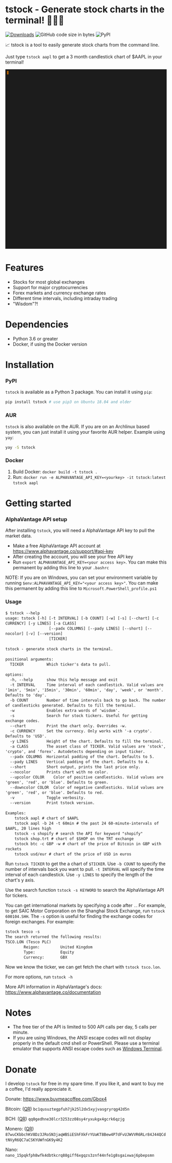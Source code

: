# tstock - Generate stock charts in the terminal! 🚀🚀🚀

[![Downloads](https://pepy.tech/badge/tstock)](https://pepy.tech/project/tstock)
![GitHub code size in bytes](https://img.shields.io/github/languages/code-size/Gbox4/tstock?label=size)
![PyPI](https://img.shields.io/pypi/v/tstock)

📈 tstock is a tool to easily generate stock charts from the command line.

Just type `tstock aapl` to get a 3 month candlestick chart of $AAPL in your terminal!

<p align="center">
  <img src="https://github.com/Gbox4/Gbox4/raw/master/tstock-demo.gif" alt="tstock-demo">
</p>

# Features
- Stocks for most global exchanges
- Support for major cryptocurrencies
- Forex markets and currency exchange rates
- Different time intervals, including intraday trading
- "Wisdom"?!

# Dependencies

- Python 3.6 or greater
- Docker, if using the Docker version

# Installation

### PyPI

`tstock` is available as a Python 3 package. You can install it using `pip`:

```bash
pip install tstock # use pip3 on Ubuntu 18.04 and older
```

### AUR

`tstock` is also available on the AUR. If you are on an Archlinux based system, you can just install it using your favorite AUR helper. Example using `yay`:

```bash
yay -S tstock
```

### Docker

1. Build Docker: `docker build -t tstock .`
2. Run: `docker run -e ALPHAVANTAGE_API_KEY=<yourkey> -it tstock:latest tstock aapl`

# Getting started

### AlphaVantage API setup

After installing `tstock`, you will need a AlphaVantage API key to pull the market data.

- Make a free AlphaVantage API account at https://www.alphavantage.co/support/#api-key
- After creating the account, you will see your free API key
- Run `export ALPHAVANTAGE_API_KEY=<your access key>`. You can make this permanent by adding this line to your `.bashrc`

NOTE: If you are on Windows, you can set your environment variable by running `$env:ALPHAVANTAGE_API_KEY="<your access key>"`. You can make this permanent by adding this line to `Microsoft.PowerShell_profile.ps1`

### Usage

```
$ tstock --help
usage: tstock [-h] [-t INTERVAL] [-b COUNT] [-w] [-s] [--chart] [-c CURRENCY] [-y LINES] [-a CLASS]
                   [--padx COLUMNS] [--pady LINES] [--short] [--nocolor] [-v] [--version]
                   [TICKER]

tstock - generate stock charts in the terminal.

positional arguments:
  TICKER          Which ticker's data to pull.

options:
  -h, --help      show this help message and exit
  -t INTERVAL     Time interval of each candlestick. Valid values are '1min', '5min', '15min', '30min', '60min', 'day', 'week', or 'month'. Defaults to 'day'.
  -b COUNT        Number of time intervals back to go back. The number of candlesticks generated. Defaults to fill the terminal.
  -w              Enables extra words of 'wisdom'.
  -s              Search for stock tickers. Useful for getting exchange codes.
  --chart         Print the chart only. Overrides -w.
  -c CURRENCY     Set the currency. Only works with '-a crypto'. Defaults to 'USD'.
  -y LINES        Height of the chart. Defaults to fill the terminal.
  -a CLASS        The asset class of TICKER. Valid values are 'stock', 'crypto', and 'forex'. Autodetects depending on input ticker.
  --padx COLUMNS  Horizontal padding of the chart. Defaults to 5.
  --pady LINES    Vertical padding of the chart. Defaults to 4.
  --short         Short output, prints the last price only.
  --nocolor       Prints chart with no color.
  --upcolor COLOR    Color of positive candlesticks. Valid values are 'green', 'red', or 'blue'. Defaults to green.
  --downcolor COLOR  Color of negative candlesticks. Valid values are 'green', 'red', or 'blue'. Defaults to red.
  -v              Toggle verbosity.
  --version       Print tstock version.

Examples:
    tstock aapl # chart of $AAPL
    tstock aapl -b 24 -t 60min # the past 24 60-minute-intervals of $AAPL, 20 lines high
    tstock -s shopify # search the API for keyword "shopify"
    tstock shop.trt # chart of $SHOP on the TRT exchange
    tstock btc -c GBP -w # chart of the price of Bitcoin in GBP with rockets
    tstock usd/eur # chart of the price of USD in euros
```

Run `tstock TICKER` to get the a chart of `$TICKER`. Use `-b COUNT` to specify the number of intervals back you want to pull. `-t INTERVAL` will specify the time interval of each candlestick. Use `-y LINES` to specify the length of the chart's y axis.

Use the search function `tstock -s KEYWORD` to search the AlphaVantage API for tickers.

You can get international markets by specifying a code after `.`. For example, to get SAIC Motor Corporation on the Shanghai Stock Exchange, run `tstock 600104.SHH`. The `-s` option is useful for finding the exchange codes for foreign exchanges. For example:

```
tstock tesco -s
The search returned the following results:
TSCO.LON (Tesco PLC)
        Reigon:         United Kingdom
        Type:           Equity
        Currency:       GBX
```

Now we know the ticker, we can get fetch the chart with `tstock tsco.lon`.

For more options, run `tstock -h`

More API information in AlphaVantage's docs: https://www.alphavantage.co/documentation


# Notes

- The free tier of the API is limited to 500 API calls per day, 5 calls per minute.
- If you are using Windows, the ANSI escape codes will not display properly in the default cmd shell or PowerShell. Please use a terminal emulator that supports ANSI escape codes such as <a href='https://www.microsoft.com/en-us/p/windows-terminal/9n0dx20hk701?activetab=pivot:overviewtab'>Windows Terminal</a>.

# Donate

I develop `tstock` for free in my spare time. If you like it, and want to buy me a coffee, I'd really appreciate it.

Donate: https://www.buymeacoffee.com/Gbox4

Bitcoin: (<a href='https://i.ibb.co/b2rS0kV/btcgithubtstock.png'>QR</a>) `bc1qusuztegpfuh7jk25l2dx5xyjvasgryrqg42d5n`

BCH: (<a href='https://i.ibb.co/WpWv96K/download.png'>QR</a>) `qq0gedhne30lcr3253zz08sy4ryxukgx4gcrk6qzjg`

Monero: (<a href='https://i.ibb.co/PNhgC3q/xmrgithubtstock.png'>QR</a>) `87wuCKbbchKV8Dz3JRoSN3jaqWBSiEShFXkFrYUaKT8Bew4P7dFvUJWVVR6RLr84J44QCdtNVyR6QC7aCSKYUWfnGK9y4K2`

Nano: `nano_15pqkfph8wfk4dbtkcrq88giff6xgqzs3znf44nfe1g8sgaixwaj6pbepsmn`
